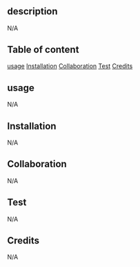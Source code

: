# 

## description
N/A

## Table of content
[usage](#usage)
[Installation](#Installation)
[Collaboration](#Collaboration)
[Test](#Test)
[Credits](#Credits)

## usage
N/A

## Installation
N/A

## Collaboration
N/A

## Test
N/A

## Credits
N/A

